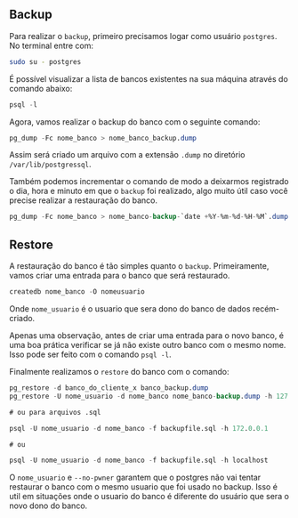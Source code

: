## Backup

Para realizar o `backup`, primeiro precisamos logar como usuário `postgres`. No terminal entre com:

```bash
sudo su - postgres
```

É possível visualizar a lista de bancos existentes na sua máquina através do comando abaixo:

```sql
psql -l
```

Agora, vamos realizar o backup do banco com o seguinte comando:

```sql
pg_dump -Fc nome_banco > nome_banco_backup.dump
```

Assim será criado um arquivo com a extensão `.dump` no diretório `/var/lib/postgressql`.

Também podemos incrementar o comando de modo a deixarmos registrado o dia, hora e minuto em que o `backup` foi realizado, algo muito útil caso você precise realizar a restauração do banco.

```sql
pg_dump -Fc nome_banco > nome_banco-backup-`date +%Y-%m-%d-%H-%M`.dump
```

## Restore

A restauração do banco é tão simples quanto o `backup`.
Primeiramente, vamos criar uma entrada para o banco que será restaurado. 

```sql
createdb nome_banco -O nomeusuario 
```
Onde `nome_usuario` é o usuario que sera dono do banco de dados recém-criado.

Apenas uma observação, antes de criar uma entrada para o novo banco, é uma boa prática verificar se já não existe outro banco com o mesmo nome. Isso pode ser feito com o comando `psql -l`.

Finalmente realizamos o `restore` do banco com o comando:

```sql
pg_restore -d banco_do_cliente_x banco_backup.dump
pg_restore -U nome_usuario -d nome_banco nome_banco-backup.dump -h 127.0.0.1 --no-owner

# ou para arquivos .sql

psql -U nome_usuario -d nome_banco -f backupfile.sql -h 172.0.0.1

# ou

psql -U nome_usuario -d nome_banco -f backupfile.sql -h localhost
```

O `nome_usuario` e `--no-pwner` garantem que o postgres não vai tentar restaurar o banco com o mesmo usuario que foi usado no backup. Isso é util em situações onde o usuario do banco é diferente do usuário que sera o novo dono do banco.
